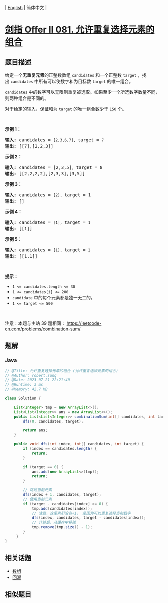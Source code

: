 
| [English](README_EN.md) | 简体中文 |

# [剑指 Offer II 081. 允许重复选择元素的组合](https://leetcode.cn//problems/Ygoe9J/)

## 题目描述

<p>给定一个<strong>无重复元素</strong>的正整数数组&nbsp;<code>candidates</code>&nbsp;和一个正整数&nbsp;<code>target</code>&nbsp;，找出&nbsp;<code>candidates</code>&nbsp;中所有可以使数字和为目标数&nbsp;<code>target</code>&nbsp;的唯一组合。</p>

<p><code>candidates</code>&nbsp;中的数字可以无限制重复被选取。如果至少一个所选数字数量不同，则两种组合是不同的。&nbsp;</p>

<p>对于给定的输入，保证和为&nbsp;<code>target</code> 的唯一组合数少于 <code>150</code> 个。</p>

<p>&nbsp;</p>

<p><strong>示例&nbsp;1：</strong></p>

<pre>
<strong>输入: </strong>candidates = <code>[2,3,6,7], </code>target = <code>7</code>
<strong>输出: </strong>[[7],[2,2,3]]
</pre>

<p><strong>示例&nbsp;2：</strong></p>

<pre>
<strong>输入: </strong>candidates = [2,3,5]<code>, </code>target = 8
<strong>输出: </strong>[[2,2,2,2],[2,3,3],[3,5]]</pre>

<p><strong>示例 3：</strong></p>

<pre>
<strong>输入: </strong>candidates = <code>[2], </code>target = <span style="white-space: pre-wrap;">1</span>
<strong>输出: </strong>[]
</pre>

<p><strong>示例 4：</strong></p>

<pre>
<strong>输入: </strong>candidates = <code>[1], </code>target = <code>1</code>
<strong>输出: </strong>[[1]]
</pre>

<p><strong>示例 5：</strong></p>

<pre>
<strong>输入: </strong>candidates = <code>[1], </code>target = <code>2</code>
<strong>输出: </strong>[[1,1]]
</pre>

<p>&nbsp;</p>

<p><strong>提示：</strong></p>

<ul>
	<li><code>1 &lt;= candidates.length &lt;= 30</code></li>
	<li><code>1 &lt;= candidates[i] &lt;= 200</code></li>
	<li><code>candidate</code> 中的每个元素都是独一无二的。</li>
	<li><code>1 &lt;= target &lt;= 500</code></li>
</ul>

<p>&nbsp;</p>

<p><meta charset="UTF-8" />注意：本题与主站 39&nbsp;题相同：&nbsp;<a href="https://leetcode-cn.com/problems/combination-sum/">https://leetcode-cn.com/problems/combination-sum/</a></p>


## 题解


### Java

```Java
// @Title: 允许重复选择元素的组合 (允许重复选择元素的组合)
// @Author: robert.sunq
// @Date: 2023-07-21 22:21:40
// @Runtime: 3 ms
// @Memory: 42.7 MB

class Solution {

    List<Integer> tmp = new ArrayList<>();
    List<List<Integer>> ans = new ArrayList<>();
    public List<List<Integer>> combinationSum(int[] candidates, int target) {
        dfs(0, candidates, target);

        return ans;
    }

    public void dfs(int index, int[] candidates, int target) {
        if (index == candidates.length) {
            return;
        }

        if (target == 0) {
            ans.add(new ArrayList<>(tmp));
            return;
        }

        // 跳过当前元素
        dfs(index + 1, candidates, target);
        // 使用当前元素
        if (target - candidates[index] >= 0) {
            tmp.add(candidates[index]);
            // 注意，这里索引没有+1， 是因为可以重复选择当前数字
            dfs(index, candidates, target - candidates[index]);
            // 计算后，从缓存中移除
            tmp.remove(tmp.size() - 1);
        }
     }
}
```



## 相关话题

- [数组](https://leetcode.cn//tag/array)
- [回溯](https://leetcode.cn//tag/backtracking)

## 相似题目




